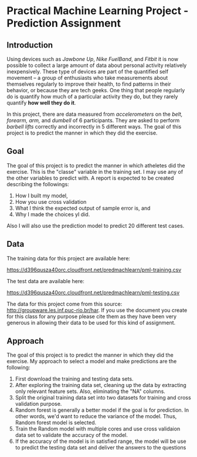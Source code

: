 Practical Machine Learning Project - Prediction Assignment
==========================================================

## Introduction

Using devices such as *Jawbone Up*, *Nike FuelBand*, and *Fitbit* it is now possible to collect a large amount of data about personal activity relatively inexpensively. These type of devices are part of the quantified self movement – a group of enthusiasts who take measurements about themselves regularly to improve their health, to find patterns in their behavior, or because they are tech geeks. One thing that people regularly do is quantify how much of a particular activity they do, but they rarely quantify **how well they do it**. 

In this project, there are data measured from *accelerometers* on the *belt, forearm, arm,* and *dumbell* of 6 participants. They are asked to perform *barbell lifts* correctly and incorrectly 
in 5 different ways. The goal of this project is to predict the manner in which they did the exercise.

## Goal
The goal of this project is to predict the manner in which atheletes did the exercise. This is the "classe" variable in the training set. I may use any of the other variables to predict with. 
A report is expected to be created describing the followings:

1. How I built my model, 
2. How you use cross validation
3. What I think the expected output of sample error is, and 
4. Why I made the choices yI did. 

Also I will also use the prediction model to predict 20 different test cases.

## Data

The training data for this project are available here:

https://d396qusza40orc.cloudfront.net/predmachlearn/pml-training.csv

The test data are available here:

https://d396qusza40orc.cloudfront.net/predmachlearn/pml-testing.csv


The data for this project come from this source: http://groupware.les.inf.puc-rio.br/har. If you use the document you create for this class for any purpose please cite them as they have been very generous in allowing their data to be used for this kind of assignment.

## Approach

The goal of this project is to predict the manner in which they did the exercise. My approach to select a model and make predictions are the following:

1. First download the training and testing data sets. 
2. After exploring the training data set, cleaning up the data by extracting only relevant feature sets. Also, eliminating the "NA" columns.
3. Split the original training data set into two datasets for training and cross validation purpose.
4. Random forest is generally a better model if the goal is for prediction. In other words, we'd want to reduce the variance of the model. Thus, Random forest model is selected.
5. Train the Random model with multiple cores and use cross validaion data set to validate the accuracy of the model.
6. If the accuracy of the model is in satisfied range, the model will be use to predict the testing data set and deliver the answers to the questions
